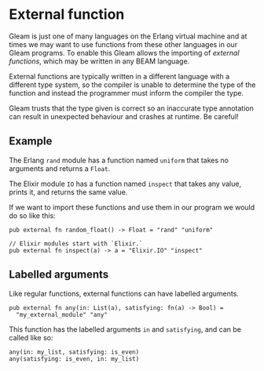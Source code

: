 # External function

Gleam is just one of many languages on the Erlang virtual machine and at times
we may want to use functions from these other languages in our Gleam programs.
To enable this Gleam allows the importing of _external functions_, which may
be written in any BEAM language.

External functions are typically written in a different language with a
different type system, so the compiler is unable to determine the type of the
function and instead the programmer must inform the compiler the type.

Gleam trusts that the type given is correct so an inaccurate type annotation
can result in unexpected behaviour and crashes at runtime. Be careful!


## Example

The Erlang `rand` module has a function named `uniform` that takes no
arguments and returns a `Float`.

The Elixir module `IO` has a function named `inspect` that takes any value,
prints it, and returns the same value.

If we want to import these functions and use them in our program we would do
so like this:

```gleam
pub external fn random_float() -> Float = "rand" "uniform"

// Elixir modules start with `Elixir.`
pub external fn inspect(a) -> a = "Elixir.IO" "inspect"
```

## Labelled arguments

Like regular functions, external functions can have labelled arguments.

```gleam
pub external fn any(in: List(a), satisfying: fn(a) -> Bool) =
  "my_external_module" "any"
```

This function has the labelled arguments `in` and `satisfying`, and can be
called like so:

```gleam
any(in: my_list, satisfying: is_even)
any(satisfying: is_even, in: my_list)
```
